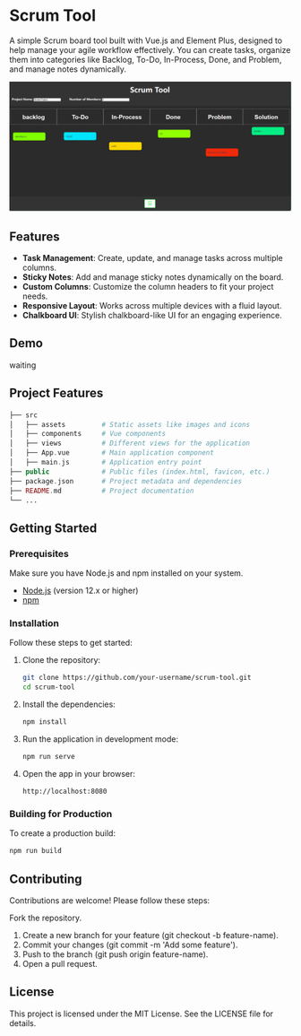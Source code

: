 # Scrum Tool

A simple Scrum board tool built with Vue.js and Element Plus, designed to help manage your agile workflow effectively. You can create tasks, organize them into categories like Backlog, To-Do, In-Process, Done, and Problem, and manage notes dynamically.

![img.png](img.png)

## Features

- **Task Management**: Create, update, and manage tasks across multiple columns.
- **Sticky Notes**: Add and manage sticky notes dynamically on the board.
- **Custom Columns**: Customize the column headers to fit your project needs.
- **Responsive Layout**: Works across multiple devices with a fluid layout.
- **Chalkboard UI**: Stylish chalkboard-like UI for an engaging experience.

## Demo

waiting

## Project Features
```php
├── src
│   ├── assets         # Static assets like images and icons
│   ├── components     # Vue components
│   ├── views          # Different views for the application
│   ├── App.vue        # Main application component
│   ├── main.js        # Application entry point
├── public             # Public files (index.html, favicon, etc.)
├── package.json       # Project metadata and dependencies
├── README.md          # Project documentation
└── ...
```

## Getting Started

### Prerequisites

Make sure you have Node.js and npm installed on your system.

- [Node.js](https://nodejs.org/en/download/) (version 12.x or higher)
- [npm](https://www.npmjs.com/get-npm)

### Installation

Follow these steps to get started:

1. Clone the repository:
    ```bash
    git clone https://github.com/your-username/scrum-tool.git
    cd scrum-tool
    ```

2. Install the dependencies:
    ```bash
    npm install
    ```

3. Run the application in development mode:
    ```bash
    npm run serve
    ```

4. Open the app in your browser:
    ```
    http://localhost:8080
    ```

### Building for Production

To create a production build:

```bash
npm run build
```

## Contributing
Contributions are welcome! Please follow these steps:

Fork the repository.
1. Create a new branch for your feature (git checkout -b feature-name).
2. Commit your changes (git commit -m 'Add some feature').
3. Push to the branch (git push origin feature-name).
4. Open a pull request.

## License
This project is licensed under the MIT License. See the LICENSE file for details.
